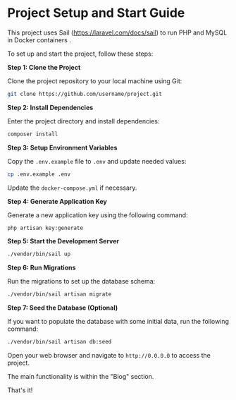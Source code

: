 # Project Setup and Start Guide

This project uses Sail (https://laravel.com/docs/sail) to run PHP and MySQL in Docker containers .

To set up and start the project, follow these steps:

**Step 1: Clone the Project**

Clone the project repository to your local machine using Git:
```bash
git clone https://github.com/username/project.git
```
**Step 2: Install Dependencies**

Enter the project directory and install dependencies:
```bash
composer install
```

**Step 3: Setup Environment Variables**

Copy the `.env.example` file to `.env` and update needed values:
```bash
cp .env.example .env
```

Update the `docker-compose.yml` if necessary.

**Step 4: Generate Application Key**

Generate a new application key using the following command:
```bash
php artisan key:generate
```

**Step 5: Start the Development Server**

```bash
./vendor/bin/sail up
```

**Step 6: Run Migrations**

Run the migrations to set up the database schema:
```bash
./vendor/bin/sail artisan migrate
```

**Step 7: Seed the Database (Optional)**

If you want to populate the database with some initial data, run the following command:
```bash
./vendor/bin/sail artisan db:seed
```

Open your web browser and navigate to `http://0.0.0.0` to access the project.

The main functionality is within the "Blog" section.

That's it!
